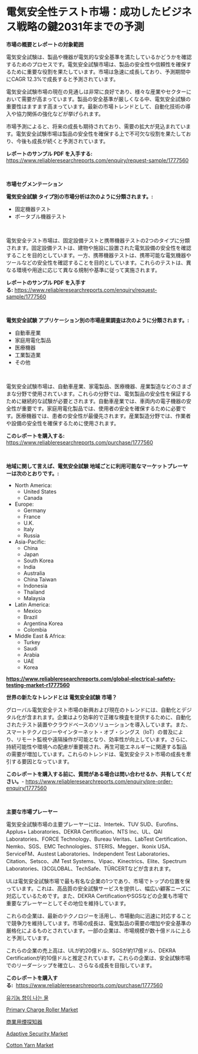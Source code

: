 <p><h1>電気安全性テスト市場：成功したビジネス戦略の鍵2031年までの予測</h1></p><p><strong>市場の概要とレポートの対象範囲</strong></p>
<p><p>電気安全試験は、製品や機器が電気的な安全基準を満たしているかどうかを確認するためのプロセスです。電気安全試験市場は、製品の安全性や信頼性を確保するために重要な役割を果たしています。市場は急速に成長しており、予測期間中にCAGR 12.3%で成長すると予測されています。</p><p>電気安全試験市場の現在の見通しは非常に良好であり、様々な産業やセクターにおいて需要が高まっています。製品の安全基準が厳しくなる中、電気安全試験の重要性はますます高まっています。最新の市場トレンドとして、自動化技術の導入や協力関係の強化などが挙げられます。</p><p>市場予測によると、将来の成長も期待されており、需要の拡大が見込まれています。電気安全試験市場は製品の安全性を確保する上で不可欠な役割を果たしており、今後も成長が続くと予測されています。</p></p>
<p><strong>レポートのサンプル PDF を入手する:</strong> <a href="https://www.reliableresearchreports.com/enquiry/request-sample/1777560">https://www.reliableresearchreports.com/enquiry/request-sample/1777560</a></p>
<p>&nbsp;</p>
<p><strong>市場セグメンテーション</strong></p>
<p><strong>電気安全試験 タイプ別の市場分析は次のように分類されます。:</strong></p>
<p><ul><li>固定機器テスト</li><li>ポータブル機器テスト</li></ul></p>
<p>&nbsp;</p>
<p><p>電気安全テスト市場は、固定設備テストと携帯機器テストの2つのタイプに分類されます。固定設備テストは、建物や施設に設置された電気設備の安全性を確認することを目的としています。一方、携帯機器テストは、携帯可能な電気機器やツールなどの安全性を確認することを目的としています。これらのテストは、異なる環境や用途に応じて異なる規制や基準に従って実施されます。</p></p>
<p><strong>レポートのサンプル PDF を入手する:</strong>&nbsp;<a href="https://www.reliableresearchreports.com/enquiry/request-sample/1777560">https://www.reliableresearchreports.com/enquiry/request-sample/1777560</a></p>
<p>&nbsp;</p>
<p><strong> 電気安全試験 アプリケーション別の市場産業調査は次のように分類されます。:</strong></p>
<p><ul><li>自動車産業</li><li>家庭用電化製品</li><li>医療機器</li><li>工業製造業</li><li>その他</li></ul></p>
<p>&nbsp;</p>
<p><p>電気安全試験市場は、自動車産業、家電製品、医療機器、産業製造などのさまざまな分野で使用されています。これらの分野では、電気製品の安全性を保証するために継続的な試験が必要とされます。自動車産業では、車両内の電子機器の安全性が重要です。家庭用電化製品では、使用者の安全を確保するために必要です。医療機器では、患者の安全性が最優先されます。産業製造分野では、作業者や設備の安全性を確保するために使用されます。</p></p>
<p><strong>このレポートを購入する:</strong>&nbsp; <a href="https://www.reliableresearchreports.com/purchase/1777560">https://www.reliableresearchreports.com/purchase/1777560</a></p>
<p>&nbsp;</p>
<p><strong>地域に関して言えば、電気安全試験 地域ごとに利用可能なマーケットプレーヤーは次のとおりです。:</strong></p>
<p><ul>
    <li>
        North America:
        <ul>
            <li>United States</li>
            <li>Canada</li>
        </ul>
    </li>
    <li>
        Europe:
        <ul>
            <li>Germany</li>
            <li>France</li>
            <li>U.K.</li>
            <li>Italy</li>
            <li>Russia</li>
        </ul>
    </li>
    <li>
        Asia-Pacific:
        <ul>
            <li>China</li>
            <li>Japan</li>
            <li>South Korea</li>
            <li>India</li>
            <li>Australia</li>
            <li>China Taiwan</li>
            <li>Indonesia</li>
            <li>Thailand</li>
            <li>Malaysia</li>
        </ul>
    </li>
    <li>
        Latin America:
        <ul>
            <li>Mexico</li>
            <li>Brazil</li>
            <li>Argentina Korea</li>
            <li>Colombia</li>
        </ul>
    </li>
    <li>
        Middle East & Africa:
        <ul>
            <li>Turkey</li>
            <li>Saudi</li>
            <li>Arabia</li>
            <li>UAE</li>
            <li>Korea</li>
        </ul>
    </li>
    </ul></p>
<p><strong><a href="https://www.reliableresearchreports.com/global-electrical-safety-testing-market-r1777560">https://www.reliableresearchreports.com/global-electrical-safety-testing-market-r1777560</a></strong>&nbsp;</p>
<p><strong>世界の新たなトレンドとは 電気安全試験 市場？</strong></p>
<p><p>グローバル電気安全テスト市場の新興および現在のトレンドには、自動化とデジタル化が含まれます。企業はより効率的で正確な検査を提供するために、自動化されたテスト装置やクラウドベースのソリューションを導入しています。また、スマートテクノロジーやインターネット・オブ・シングス（IoT）の普及により、リモート監視や遠隔操作が可能となり、効率性が向上しています。さらに、持続可能性や環境への配慮が重要視され、再生可能エネルギーに関連する製品の需要が増加しています。これらのトレンドは、電気安全テスト市場の成長を牽引する要因となっています。</p></p>
<p><strong>このレポートを購入する前に、質問がある場合は問い合わせるか、共有してください。</strong>- <a href="https://www.reliableresearchreports.com/enquiry/pre-order-enquiry/1777560">https://www.reliableresearchreports.com/enquiry/pre-order-enquiry/1777560</a></p>
<p>&nbsp;</p>
<p><strong>主要な市場プレーヤー</strong></p>
<p><p>電気安全試験市場の主要プレーヤーには、Intertek、TUV SUD、Eurofins、Applus+ Laboratories、DEKRA Certification、NTS Inc、UL、QAI Laboratories、FORCE Technology、Bureau Veritas、LabTest Certification、Nemko、SGS、EMC Technologies、STERIS、Megger、Ikonix USA、ServiceFM、Austest Laboratories、Independent Test Laboratories、Citation、Setsco、JM Test Systems、Vipac、Kinectrics、Elite、Spectrum Laboratories、I3CGLOBAL、TechSafe、TÜRCERTなどが含まれます。 </p><p>ULは電気安全試験市場で最も有名な企業の1つであり、市場でトップの位置を保っています。これは、高品質の安全試験サービスを提供し、幅広い顧客ニーズに対応しているためです。また、DEKRA CertificationやSGSなどの企業も市場で重要なプレーヤーとしてその地位を維持しています。</p><p>これらの企業は、最新のテクノロジーを活用し、市場動向に迅速に対応することで競争力を維持しています。市場の成長は、電気製品の需要の増加や安全基準の厳格化によるものとされています。一部の企業は、市場規模が数十億ドルに上ると予測しています。</p><p>これらの企業の売上高は、ULが約20億ドル、SGSが約17億ドル、DEKRA Certificationが約10億ドルと推定されています。これらの企業は、安全試験市場でのリーダーシップを確立し、さらなる成長を目指しています。</p></p>
<p><strong>このレポートを購入する:</strong>&nbsp;&nbsp;<a href="https://www.reliableresearchreports.com/purchase/1777560">https://www.reliableresearchreports.com/purchase/1777560</a></p>
<p><p><a href="https://medium.com/@constantinvon/%EC%9C%A0%EA%B8%B0%EB%86%8D-%ED%96%A5%EC%88%98-%EC%9E%88%EB%8A%94-%EB%AC%BC-%EC%8B%9C%EC%9E%A5-%EB%B6%84%EC%84%9D-%EA%B8%80%EB%A1%9C%EB%B2%8C-%EC%82%B0%EC%97%85-%EC%A0%84%EB%A7%9D-%EB%B0%8F-%EC%98%88%EC%B8%A1-2024%EB%85%84-2031%EB%85%84-d38e86f4f940">유기농 향이 나는 물</a></p><p><a href="https://noble-drawer-34c.notion.site/Primary-Charge-Roller-Market-Exploring-Market-Share-Market-Trends-and-Future-Growth-483e67b155a24fd28615a61be4021dfc">Primary Charge Roller Market</a></p><p><a href="https://medium.com/@teridactyl90/%E5%95%86%E6%A5%AD%E7%94%A8%E7%85%99%E6%84%9F%E7%9F%A5%E5%99%A8%E3%81%AE%E5%B8%82%E5%A0%B4%E5%B1%95%E6%9C%9B-%E6%A5%AD%E7%95%8C%E3%81%AE%E6%A6%82%E8%A6%81%E3%81%A8%E4%BA%88%E6%B8%AC-2024%E5%B9%B4%E3%81%8B%E3%82%892031%E5%B9%B4%E3%81%BE%E3%81%A7-9c8fada31a14">商業用煙探知器</a></p><p><a href="https://github.com/globismark/Market-Research-Report-List-2/blob/main/adaptive-security-market.md">Adaptive Security Market</a></p><p><a href="https://issuu.com/reportprime-2/docs/cotton-yarn-market-size-2030.pptx">Cotton Yarn Market</a></p></p>